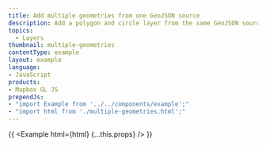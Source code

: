 ```yaml
---
title: Add multiple geometries from one GeoJSON source
description: Add a polygon and circle layer from the same GeoJSON source.
topics:
  - Layers
thumbnail: multiple-geometries
contentType: example
layout: example
language:
- JavaScript
products:
- Mapbox GL JS
prependJs:
- "import Example from '../../components/example';"
- "import html from './multiple-geometries.html';"
---
```


{{ <Example html={html} {...this.props} /> }}

